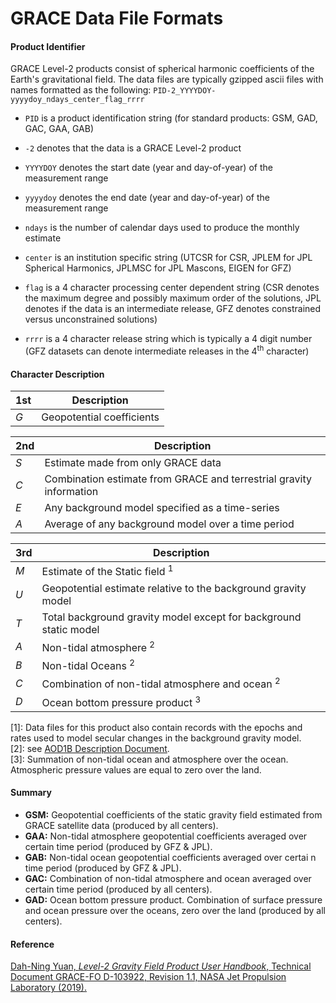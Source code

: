 GRACE Data File Formats
=======================

#### Product Identifier  
GRACE Level-2 products consist of spherical harmonic coefficients of the Earth's gravitational field.  The data files are typically gzipped ascii files with names formatted as the following: `PID-2_YYYYDOY-yyyydoy_ndays_center_flag_rrrr`    
 - `PID` is a product identification string (for standard products: GSM, GAD, GAC, GAA, GAB)   
 - `-2` denotes that the data is a GRACE Level-2 product  
 - `YYYYDOY` denotes the start date (year and day-of-year) of the measurement range  
 - `yyyydoy` denotes the end date (year and day-of-year) of the measurement range  
 - `ndays` is the number of calendar days used to produce the monthly estimate  
 - `center` is an institution specific string (UTCSR for CSR, JPLEM for JPL Spherical Harmonics, JPLMSC for JPL Mascons, EIGEN for GFZ)  
 - `flag` is a 4 character processing center dependent string (CSR denotes the maximum degree and possibly maximum order of the solutions, JPL denotes if the data is an intermediate release, GFZ denotes constrained versus unconstrained solutions)  

 - `rrrr` is a 4 character release string which is typically a 4 digit number (GFZ datasets can denote intermediate releases in the 4<sup>th</sup> character)  

#### Character Description

1st | Description   
--- | -----------    
*G* | Geopotential coefficients

2nd | Description   
--- | -----------   
*S* | Estimate made from only GRACE data
*C* | Combination estimate from GRACE and terrestrial gravity information
*E* | Any background model specified as a time-series
*A* | Average of any background model over a time period  

3rd | Description   
--- | -----------   
*M* | Estimate of the Static field <sup>1</sup>
*U* | Geopotential estimate relative to the background gravity model
*T* | Total background gravity model except for background static model
*A* | Non-tidal atmosphere <sup>2</sup>
*B* | Non-tidal Oceans <sup>2</sup>
*C* | Combination of non-tidal atmosphere and ocean <sup>2</sup>
*D* | Ocean bottom pressure product <sup>3</sup>     

[1]: Data files for this product also contain records with the epochs and rates used to model secular changes in the background gravity model.   
[2]: see [AOD1B Description Document](https://podaac-tools.jpl.nasa.gov/drive/files/allData/gracefo/docs/AOD1B_PDD_RL06_v6.1.pdf).    
[3]: Summation of non-tidal ocean and atmosphere over the ocean.  Atmospheric pressure values are equal to zero over the land.    

#### Summary

- **GSM:** Geopotential coefficients of the static gravity field estimated from GRACE satellite data (produced by all centers).  
- **GAA:** Non-tidal atmosphere geopotential coefficients averaged over certain time period (produced by GFZ & JPL).  
- **GAB:** Non-tidal ocean geopotential coefficients averaged over certai n time period (produced by GFZ & JPL).  
- **GAC:** Combination of non-tidal atmosphere and ocean averaged over certain time period (produced by all centers).  
- **GAD:** Ocean bottom pressure product.  Combination of surface pressure and ocean pressure over the oceans, zero over the land (produced by all centers).  

#### Reference  
[Dah-Ning Yuan, _Level-2 Gravity Field Product User Handbook_, Technical Document GRACE-FO D-103922, Revision 1.1, NASA Jet Propulsion Laboratory (2019).](https://podaac-tools.jpl.nasa.gov/drive/files/allData/gracefo/docs/GRACE-FO_L2-UserHandbook_v1.1.pdf)  
